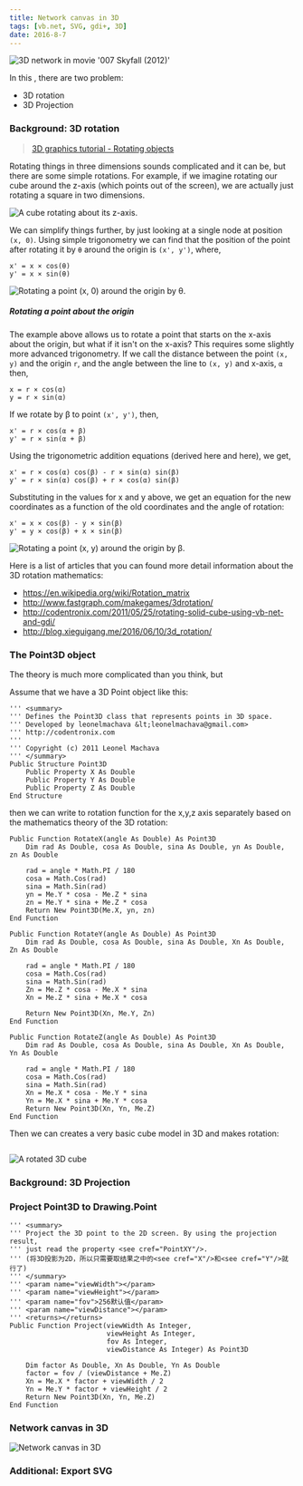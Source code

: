```yaml
---
title: Network canvas in 3D
tags: [vb.net, SVG, gdi+, 3D]
date: 2016-8-7
---
```


![3D network in movie '007 Skyfall (2012)'](https://github.com/xieguigang/xieguigang.github.io-hexo/raw/master/images/3D_rotation/daa-skayfoll-1080p.mkv_005301660.jpg)

In this , there are two problem:

+ 3D rotation
+ 3D Projection

<!--more-->

### Background: 3D rotation

> [3D graphics tutorial - Rotating objects](https://petercollingridge.appspot.com/3D-tutorial/rotating-objects)

Rotating things in three dimensions sounds complicated and it can be, but there are some simple rotations. For example, if we imagine rotating our cube around the z-axis (which points out of the screen), we are actually just rotating a square in two dimensions.

![A cube rotating about its z-axis.](https://github.com/xieguigang/xieguigang.github.io-hexo/raw/master/images/3D_rotation/rotating_square.gif)

We can simplify things further, by just looking at a single node at position ``(x, 0)``. Using simple trigonometry we can find that the position of the point after rotating it by ``θ`` around the origin is ``(x', y')``, where,

```
x' = x × cos(θ)
y' = x × sin(θ)
```

![Rotating a point (x, 0) around the origin by θ.](https://raw.githubusercontent.com/xieguigang/xieguigang.github.io-hexo/master/images/3D_rotation/rotate_a_point.png)

##### Rotating a point about the origin
The example above allows us to rotate a point that starts on the x-axis about the origin, but what if it isn't on the x-axis? This requires some slightly more advanced trigonometry. If we call the distance between the point ``(x, y)`` and the origin ``r``, and the angle between the line to ``(x, y)`` and x-axis, ``α`` then,

```
x = r × cos(α)
y = r × sin(α)
```

If we rotate by β to point ``(x', y')``, then,

```
x' = r × cos(α + β)
y' = r × sin(α + β)
```

Using the trigonometric addition equations (derived here and here), we get,

```
x' = r × cos(α) cos(β) - r × sin(α) sin(β)
y' = r × sin(α) cos(β) + r × cos(α) sin(β)
```

Substituting in the values for x and y above, we get an equation for the new coordinates as a function of the old coordinates and the angle of rotation:

```
x' = x × cos(β) - y × sin(β)
y' = y × cos(β) + x × sin(β)
```

![Rotating a point (x, y) around the origin by β.](https://raw.githubusercontent.com/xieguigang/xieguigang.github.io-hexo/master/images/3D_rotation/rotate_a_point2.png)

Here is a list of articles that you can found more detail information about the 3D rotation mathematics:

+ https://en.wikipedia.org/wiki/Rotation_matrix
+ http://www.fastgraph.com/makegames/3drotation/
+ http://codentronix.com/2011/05/25/rotating-solid-cube-using-vb-net-and-gdi/
+ http://blog.xieguigang.me/2016/06/10/3d_rotation/

### The Point3D object
The theory is much more complicated than you think, but 

Assume that we have a 3D Point object like this:

```vbnet
''' <summary>
''' Defines the Point3D class that represents points in 3D space.
''' Developed by leonelmachava &lt;leonelmachava@gmail.com>
''' http://codentronix.com
'''
''' Copyright (c) 2011 Leonel Machava
''' </summary>
Public Structure Point3D
    Public Property X As Double
    Public Property Y As Double
    Public Property Z As Double
End Structure
```

then we can write to rotation function for the x,y,z axis separately based on the mathematics theory of the 3D rotation:

```vbnet
Public Function RotateX(angle As Double) As Point3D
    Dim rad As Double, cosa As Double, sina As Double, yn As Double, zn As Double

    rad = angle * Math.PI / 180
    cosa = Math.Cos(rad)
    sina = Math.Sin(rad)
    yn = Me.Y * cosa - Me.Z * sina
    zn = Me.Y * sina + Me.Z * cosa
    Return New Point3D(Me.X, yn, zn)
End Function

Public Function RotateY(angle As Double) As Point3D
    Dim rad As Double, cosa As Double, sina As Double, Xn As Double, Zn As Double

    rad = angle * Math.PI / 180
    cosa = Math.Cos(rad)
    sina = Math.Sin(rad)
    Zn = Me.Z * cosa - Me.X * sina
    Xn = Me.Z * sina + Me.X * cosa

    Return New Point3D(Xn, Me.Y, Zn)
End Function

Public Function RotateZ(angle As Double) As Point3D
    Dim rad As Double, cosa As Double, sina As Double, Xn As Double, Yn As Double

    rad = angle * Math.PI / 180
    cosa = Math.Cos(rad)
    sina = Math.Sin(rad)
    Xn = Me.X * cosa - Me.Y * sina
    Yn = Me.X * sina + Me.Y * cosa
    Return New Point3D(Xn, Yn, Me.Z)
End Function
```

Then we can creates a very basic cube model in 3D and makes rotation:

```vbnet

```

![A rotated 3D cube](https://raw.githubusercontent.com/xieguigang/xieguigang.github.io-hexo/master/images/3D_rotation/an_actual_cube.bmp)

### Background: 3D Projection

### Project Point3D to Drawing.Point

```vbnet
''' <summary>
''' Project the 3D point to the 2D screen. By using the projection result,
''' just read the property <see cref="PointXY"/>.
''' (将3D投影为2D，所以只需要取结果之中的<see cref="X"/>和<see cref="Y"/>就行了)
''' </summary>
''' <param name="viewWidth"></param>
''' <param name="viewHeight"></param>
''' <param name="fov">256默认值</param>
''' <param name="viewDistance"></param>
''' <returns></returns>
Public Function Project(viewWidth As Integer,
                        viewHeight As Integer,
                        fov As Integer,
                        viewDistance As Integer) As Point3D

    Dim factor As Double, Xn As Double, Yn As Double
    factor = fov / (viewDistance + Me.Z)
    Xn = Me.X * factor + viewWidth / 2
    Yn = Me.Y * factor + viewHeight / 2
    Return New Point3D(Xn, Yn, Me.Z)
End Function
```

### Network canvas in 3D

![Network canvas in 3D](https://raw.githubusercontent.com/xieguigang/xieguigang.github.io-hexo/master/images/3D_rotation/network_canvas_3D.bmp)

### Additional: Export SVG


